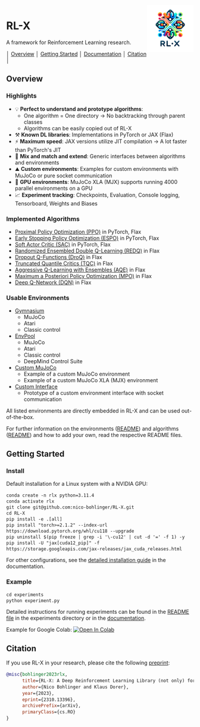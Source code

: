 <img src="docs/assets/images/logo.png" align="right" width="25%"/>


# RL-X

A framework for Reinforcement Learning research.


│ [Overview](#overview) │ [Getting Started](#getting-started) │ [Documentation](https://nico-bohlinger.github.io/RL-X/) │ [Citation](#citation) │


## Overview
### Highlights

- 💡 **Perfect to understand and prototype algorithms**:
    - One algorithm = One directory -> No backtracking through  parent classes
    - Algorithms can be easily copied out of RL-X
- ⚒️ **Known DL libraries**: Implementations in PyTorch or JAX (Flax)
- ⚡ **Maximum speed**: JAX versions utilize JIT compilation -> A lot faster than PyTorch's JIT
- 🧪 **Mix and match and extend**: Generic interfaces between algorithms and environments
- ⛰️​ **Custom environments**: Examples for custom environments with MuJoCo or pure socket communication
- 🚀​ **GPU environments**: MuJoCo XLA (MJX) supports running 4000 parallel environments on a GPU
- 📈 **Experiment tracking**: Checkpoints, Evaluation, Console logging, Tensorboard, Weights and Biases


### Implemented Algorithms
- [Proximal Policy Optimization (PPO)](https://arxiv.org/abs/1707.06347) in PyTorch, Flax
- [Early Stopping Policy Optimization (ESPO)](https://arxiv.org/abs/2202.00079) in PyTorch, Flax
- [Soft Actor Critic (SAC)](https://arxiv.org/abs/1801.01290) in PyTorch, Flax
- [Randomized Ensembled Double Q-Learning (REDQ)](https://arxiv.org/abs/2101.05982) in Flax
- [Dropout Q-Functions (DroQ)](https://arxiv.org/abs/2110.02034) in Flax
- [Truncated Quantile Critics (TQC)](https://arxiv.org/abs/2005.04269) in Flax
- [Aggressive Q-Learning with Ensembles (AQE)](https://arxiv.org/abs/2111.09159) in Flax
- [Maximum a Posteriori Policy Optimization (MPO)](https://arxiv.org/pdf/1806.06920) in Flax
- [Deep Q-Network (DQN)](https://www.nature.com/articles/nature14236.pdf) in Flax


### Usable Environments
- [Gymnasium](https://github.com/Farama-Foundation/Gymnasium)
    - MuJoCo
    - Atari
    - Classic control
- [EnvPool](https://github.com/sail-sg/envpool)
    - MuJoCo
    - Atari
    - Classic control
    - DeepMind Control Suite
- [Custom MuJoCo](https://github.com/nico-bohlinger/RL-X/tree/master/rl_x/environments/custom_mujoco)
    - Example of a custom MuJoCo environment
    - Example of a custom MuJoCo XLA (MJX) environment
- [Custom Interface](https://github.com/nico-bohlinger/RL-X/tree/master/rl_x/environments/custom_interface)
    - Prototype of a custom environment interface with socket communication

All listed environments are directly embedded in RL-X and can be used out-of-the-box.

For further information on the environments ([README](https://github.com/nico-bohlinger/RL-X/blob/master/rl_x/environments/README.md)) and algorithms ([README](https://github.com/nico-bohlinger/RL-X/blob/master/algorithms/README.md)) and how to add your own, read the respective README files.


## Getting Started
### Install
Default installation for a Linux system with a NVIDIA GPU:
```
conda create -n rlx python=3.11.4
conda activate rlx
git clone git@github.com:nico-bohlinger/RL-X.git
cd RL-X
pip install -e .[all]
pip install "torch>=2.1.2" --index-url https://download.pytorch.org/whl/cu118 --upgrade
pip uninstall $(pip freeze | grep -i '\-cu12' | cut -d '=' -f 1) -y
pip install -U "jax[cuda12_pip]" -f https://storage.googleapis.com/jax-releases/jax_cuda_releases.html
```
For other configurations, see the [detailed installation guide](https://nico-bohlinger.github.io/RL-X/#detailed-installation-guide) in the documentation.


### Example
```
cd experiments
python experiment.py
```
Detailed instructions for running experiments can be found in the [README file](https://github.com/nico-bohlinger/RL-X/blob/master/experiments/README.md) in the experiments directory or in the [documentation](https://nico-bohlinger.github.io/RL-X).

Example for Google Colab: [![Open In Colab](https://colab.research.google.com/assets/colab-badge.svg)](https://colab.research.google.com/github/nico-bohlinger/RL-X/blob/master/experiments/colab_experiment.ipynb)


## Citation
If you use RL-X in your research, please cite the following [preprint](https://arxiv.org/abs/2310.13396):
```bibtex
@misc{bohlinger2023rlx,
      title={RL-X: A Deep Reinforcement Learning Library (not only) for RoboCup}, 
      author={Nico Bohlinger and Klaus Dorer},
      year={2023},
      eprint={2310.13396},
      archivePrefix={arXiv},
      primaryClass={cs.RO}
}
```